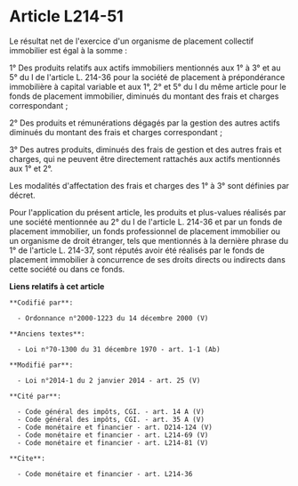 # Article L214-51

Le résultat net de l'exercice d'un organisme de placement collectif immobilier est égal à la somme : 

1° Des produits relatifs aux actifs immobiliers mentionnés aux 1° à 3° et au 5° du I de l'article L. 214-36 pour la société
de placement à prépondérance immobilière à capital variable et aux 1°, 2° et 5° du I du même article pour le fonds de
placement immobilier, diminués du montant des frais et charges correspondant ; 

2° Des produits et rémunérations dégagés par la gestion des autres actifs diminués du montant des frais et charges
correspondant ; 

3° Des autres produits, diminués des frais de gestion et des autres frais et charges, qui ne peuvent être directement
rattachés aux actifs mentionnés aux 1° et 2°. 

Les modalités d'affectation des frais et charges des 1° à 3° sont définies par décret. 

Pour l'application du présent article, les produits et plus-values réalisés par une société mentionnée au 2° du I de
l'article L. 214-36 et par un fonds de placement immobilier, un fonds professionnel de placement immobilier ou un organisme
de droit étranger, tels que mentionnés à la dernière phrase du 1° de l'article L. 214-37, sont réputés avoir été réalisés par
le fonds de placement immobilier à concurrence de ses droits directs ou indirects dans cette société ou dans ce fonds.

**Liens relatifs à cet article**

	**Codifié par**:

	  - Ordonnance n°2000-1223 du 14 décembre 2000 (V)

	**Anciens textes**:

	  - Loi n°70-1300 du 31 décembre 1970 - art. 1-1 (Ab)

	**Modifié par**:

	  - Loi n°2014-1 du 2 janvier 2014 - art. 25 (V)

	**Cité par**:

	  - Code général des impôts, CGI. - art. 14 A (V)
	  - Code général des impôts, CGI. - art. 35 A (V)
	  - Code monétaire et financier - art. D214-124 (V)
	  - Code monétaire et financier - art. L214-69 (V)
	  - Code monétaire et financier - art. L214-81 (V)

	**Cite**:

	  - Code monétaire et financier - art. L214-36
